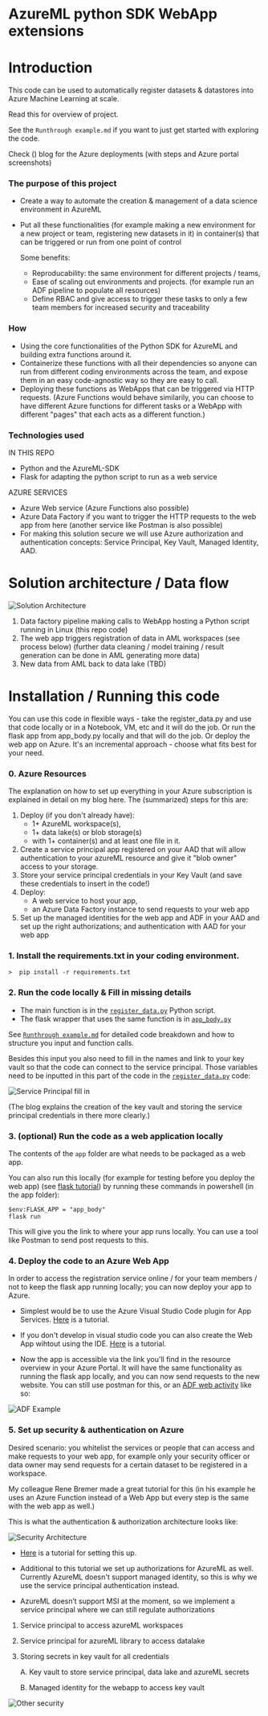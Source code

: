 # AzureML python SDK WebApp extensions
# Introduction 

This code can be used to automatically register datasets & datastores into Azure Machine Learning at scale. 

Read this for overview of project.

See the `Runthrough example.md` if you want to just get started with exploring the code. 

Check () blog for the Azure deployments (with steps and Azure portal screenshots)

### The purpose of this project

* Create a way to automate the creation & management of a data science environment in AzureML
* Put all these functionalities (for example making a new environment for a new project or team, registering new datasets in it) in container(s) that can be triggered or run from one point of control 

    Some benefits:
    * Reproducability: the same environment for different projects / teams, 
    * Ease of scaling out environments and projects. (for example run an ADF pipeline to populate all resources)
    * Define RBAC and give access to trigger these tasks to only a few team members for increased security and traceability

### How
* Using the core functionalities of the Python SDK for AzureML and building extra functions around it.
* Containerize these functions with all their dependencies so anyone can run from different coding environments across the team, and expose them in an easy code-agnostic way so they are easy to call.
* Deploying these functions as WebApps that can be triggered via HTTP requests. (Azure Functions would behave similarily, you can choose to have different Azure functions for different tasks or a WebApp with different "pages" that each acts as a different function.)

### Technologies used

 IN THIS REPO

* Python and the AzureML-SDK
* Flask for adapting the python script to run as a web service

 AZURE SERVICES

* Azure Web service (Azure Functions also possible)
* Azure Data Factory if you want to trigger the HTTP requests to the web app from here (another service like Postman is also possible)
* For making this solution secure we will use Azure authorization and authentication concepts: Service Principal, Key Vault, Managed Identity, AAD. 

# Solution architecture / Data flow

![Solution Architecture](https://github.com/iuliaferoli/azureML_python_webapp_extensions/blob/master/images/architecture.PNG?raw=true)

1. Data factory pipeline making calls to WebApp hosting a Python script running in Linux (this repo code)
2. The web app triggers registration of data in AML workspaces (see process below) 
(further data cleaning / model training / result generation can be done in AML generating more data)
3. New data from AML back to data lake (TBD)


# Installation / Running this code

You can use this code in flexible ways - take the register_data.py and use that code locally or in a Notebook, VM, etc and it will do the job. Or run the flask app from app_body.py locally and that will do the job. Or deploy the web app on Azure. It's an incremental approach - choose what fits best for your need.

### 0. Azure Resources

The explanation on how to set up everything in your Azure subscription is explained in detail on my blog here. The (summarized) steps for this are:

1. Deploy (if you don't already have):
    * 1+ AzureML workspace(s), 
    * 1+ data lake(s) or blob storage(s) 
    * with 1+ container(s) and at least one file in it.
2. Create a service principal app registered on your AAD that will allow authentication to your azureML resource and give it "blob owner" access to your storage.
3. Store your service principal credentials in your Key Vault (and save these credentials to insert in the code!)    
4. Deploy: 
    * A web service to host your app, 
    * an Azure Data Factory instance to send requests to your web app
5. Set up the managed identities for the web app and ADF in your AAD and set up the right authorizations; and authentication with AAD for your web app

### 1.  Install the requirements.txt in your coding environment. 

    >  pip install -r requirements.txt

### 2. Run the code locally & Fill in missing details
   * The main function is in the [`register_data.py`](https://github.com/iuliaferoli/azureML_python_webapp_extensions/blob/master/app/register_data.py) Python script. 
   * The flask wrapper that uses the same function is in [`app_body.py`](https://github.com/iuliaferoli/azureML_python_webapp_extensions/blob/master/app/app_body.py)
           
   See [`Runthrough example.md`](https://github.com/iuliaferoli/azureML_python_webapp_extensions/blob/master/Runthrough%20example.md)  for detailed code breakdown and how to structure you input and function calls.

   Besides this input you also need to fill in the names and link to your key vault so that the code can connect to the service principal. Those variables need to be inputted in this part of the code in the [`register_data.py`](https://github.com/iuliaferoli/azureML_python_webapp_extensions/blob/master/app/register_data.py) code:

   ![Service Principal fill in](https://github.com/iuliaferoli/azureML_python_webapp_extensions/blob/master/images/sp_fill_in.PNG?raw=true)

   (The blog explains the creation of the key vault and storing the service principal credentials in there more clearly.)

### 3. (optional) Run the code as a web application locally

   The contents of the `app` folder are what needs to be packaged as a web app.
    
   You can also run this locally (for example for testing before you deploy the web app) (see [flask tutorial](https://flask.palletsprojects.com/en/1.1.x/cli/)) by running these commands in powershell (in the app folder):
   ```
   $env:FLASK_APP = "app_body"
   flask run
   ```

   This will give you the link to where your app runs locally. You can use a tool like Postman to send post requests to this. 

### 4. Deploy the code to an Azure Web App
   In order to access the registration service online / for your team members / not to keep the flask app running locally; you can now deploy your app to Azure. 

   * Simplest would be to use the Azure Visual Studio Code plugin for App Services. [Here](https://docs.microsoft.com/en-us/azure/developer/python/tutorial-deploy-app-service-on-linux-01) is a tutorial. 

   * If you don't develop in visual studio code you can also create the Web App wihtout using the IDE. [Here](https://docs.microsoft.com/en-us/azure/app-service/containers/quickstart-python?tabs=bash ) is a tutorial.

   * Now the app is accessible via the link you'll find in the resource overview in your Azure Portal. It will have the same functionality as running the flask app locally, and you can now send requests to the new website. You can still use postman for this, or an [ADF web activity](https://docs.microsoft.com/en-us/azure/data-factory/control-flow-web-activity) like so:  

   ![ADF Example](https://github.com/iuliaferoli/azureML_python_webapp_extensions/blob/master/images/data_factory.PNG?raw=true)

### 5. Set up security & authentication on Azure

   Desired scenario: you whitelist the services or people that can access and make requests to your web app, for example only your security officer or data owner may send requests for a certain dataset to be registered in a workspace. 

   My colleague Rene Bremer made a great tutorial for this (in his example he uses an Azure Function instead of a Web App but every step is the same with the web app as well.) 

   This is what the authentication & authorization architecture looks like:

   ![Security Architecture](https://github.com/iuliaferoli/azureML_python_webapp_extensions/blob/master/images/security_Rene_Bremer.png?raw=true)

   * [Here](https://github.com/rebremer/managed_identity_authentication) is a tutorial for setting this up.

   * Additional to this tutorial we set up authorizations for AzureML as well. Currently AzureML doesn't support managed identity, so this is why we use the service principal authentication instead. 
   * AzureML doesn’t support MSI at the moment, so we implement a service principal where we can still regulate authorizations
   
   1. Service principal to access azureML workspaces
   2. Service principal for azureML library to access datalake

   3. Storing secrets in key vault for all credentials

       A. Key vault to store service principal, data lake and azureML secrets

       B. Managed identity for the webapp to access key vault



   ![Other security](https://github.com/iuliaferoli/azureML_python_webapp_extensions/blob/master/images/security_azureml.PNG?raw=true)
